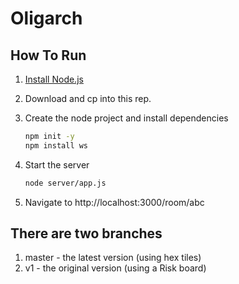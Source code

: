 # Oligarch

## How To Run

1. [Install Node.js](https://nodejs.org/en/download/)

2. Download and cp into this rep.

3. Create the node project and install dependencies

   ```bash
   npm init -y
   npm install ws
   ```

4. Start the server

   ```bash
   node server/app.js
   ```

5. Navigate to http://localhost:3000/room/abc

## There are two branches
1. master - the latest version (using hex tiles)
2. v1 - the original version (using a Risk board)
